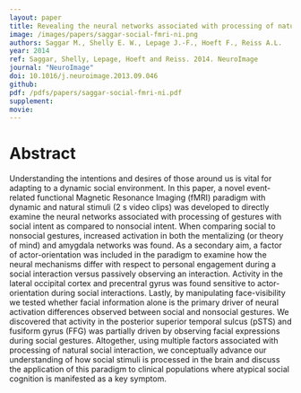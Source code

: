 ```yaml
---
layout: paper
title: Revealing the neural networks associated with processing of natural social interaction and the related effects of actor-orientation and face-visibility
image: /images/papers/saggar-social-fmri-ni.png
authors: Saggar M., Shelly E. W., Lepage J.-F., Hoeft F., Reiss A.L.
year: 2014
ref: Saggar, Shelly, Lepage, Hoeft and Reiss. 2014. NeuroImage
journal: "NeuroImage"
doi: 10.1016/j.neuroimage.2013.09.046
github: 
pdf: /pdfs/papers/saggar-social-fmri-ni.pdf
supplement: 
movie: 
---
```


# Abstract

Understanding the intentions and desires of those around us is vital for adapting to a dynamic social environment. In this paper, a novel event-related functional Magnetic Resonance Imaging (fMRI) paradigm with dynamic and natural stimuli (2 s video clips) was developed to directly examine the neural networks associated with processing of gestures with social intent as compared to nonsocial intent. When comparing social to nonsocial gestures, increased activation in both the mentalizing (or theory of mind) and amygdala networks was found. As a secondary aim, a factor of actor-orientation was included in the paradigm to examine how the neural mechanisms differ with respect to personal engagement during a social interaction versus passively observing an interaction. Activity in the lateral occipital cortex and precentral gyrus was found sensitive to actor-orientation during social interactions. Lastly, by manipulating face-visibility we tested whether facial information alone is the primary driver of neural activation differences observed between social and nonsocial gestures. We discovered that activity in the posterior superior temporal sulcus (pSTS) and fusiform gyrus (FFG) was partially driven by observing facial expressions during social gestures. Altogether, using multiple factors associated with processing of natural social interaction, we conceptually advance our understanding of how social stimuli is processed in the brain and discuss the application of this paradigm to clinical populations where atypical social cognition is manifested as a key symptom.

